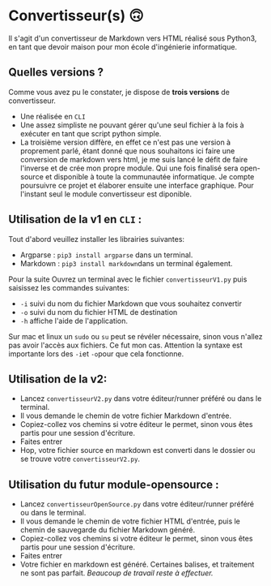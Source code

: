 # Convertisseur(s) 🙃

Il s'agit d'un convertisseur de Markdown vers HTML réalisé sous Python3, en tant que devoir maison pour mon école d'ingénierie informatique.

## Quelles versions ? 

Comme vous avez pu le constater, je dispose de **trois versions** de convertisseur. 

* Une réalisée en `CLI`
* Une assez simpliste ne pouvant gérer qu'une seul fichier à la fois à exécuter en tant que script python simple.
* La troisième version diffère, en effet ce n'est pas une version à proprement parlé, étant donné que nous souhaitons ici faire une conversion de markdown vers html, je me suis lancé le défit de faire l'inverse et de crée mon propre module. Qui une fois finalisé sera open-source et disponible à toute la communautée informatique. Je compte poursuivre ce projet et élaborer ensuite une interface graphique. Pour l'instant seul le module convertisseur est diponible.


## Utilisation de la v1 en `CLI` :
Tout d'abord veuillez installer les librairies suivantes:

* Argparse : `pip3 install argparse` dans un terminal.
* Markdown : `pip3 install markdown`dans un terminal également.

Pour la suite
Ouvrez un terminal avec le fichier `convertisseurV1.py` puis saisissez les commandes suivantes:

- `-i` suivi du nom du fichier Markdown que vous souhaitez convertir 
- `-o` suivi du nom du fichier HTML de destination
- `-h` affiche l'aide de l'application.

Sur mac et linux un `sudo` ou `su` peut se révéler nécessaire, sinon vous n'allez pas avoir l'accès aux fichiers. 
Ce fut mon cas.
Attention la syntaxe est importante lors des `-i`et `-o`pour que cela fonctionne. 
 
## Utilisation de la v2:

* Lancez `convertisseurV2.py` dans votre éditeur/runner préféré ou dans le terminal. 
* Il vous demande le chemin de votre fichier Markdown d'entrée.
* Copiez-collez vos chemins si votre éditeur le permet, sinon vous êtes partis pour une session d'écriture.
* Faites entrer
* Hop, votre fichier source en markdown est converti dans le dossier ou se trouve votre `convertisseurV2.py`.

## Utilisation du futur module-opensource :

* Lancez `convertisseurOpenSource.py` dans votre éditeur/runner préféré ou dans le terminal. 
* Il vous demande le chemin de votre fichier HTML d'entrée, puis le chemin de sauvegarde du fichier Markdown généré.
* Copiez-collez vos chemins si votre éditeur le permet, sinon vous êtes partis pour une session d'écriture.
* Faites entrer
* Votre fichier en markdown est généré. Certaines balises, et traitement ne sont pas parfait. *Beaucoup de travail reste à effectuer.*



